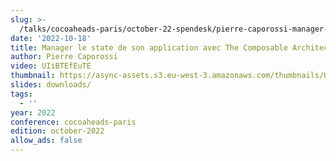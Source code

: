 ```yaml
---
slug: >-
  /talks/cocoaheads-paris/october-22-spendesk/pierre-caporossi-manager-le-state-de-son-application-avec-the-composable-architecture
date: '2022-10-18'
title: Manager le state de son application avec The Composable Architecture
author: Pierre Caporossi
video: UIiBTEfEuTE
thumbnail: https://async-assets.s3.eu-west-3.amazonaws.com/thumbnails/UIiBTEfEuTE.jpg
slides: downloads/
tags:
  - ''
year: 2022
conference: cocoaheads-paris
edition: october-2022
allow_ads: false
---
```

